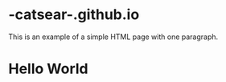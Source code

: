 # -catsear-.github.io
<!DOCTYPE html>
<html>
    <head>
        <title>hi</title>
    </head>
    <body>
        <p>This is an example of a simple HTML page with one paragraph.</p>
    </body>
</html>
<html>
 <head>
 </head>
 <body>
   <h1>Hello World<h1>
 </body>
</html>
